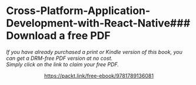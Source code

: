 


# Cross-Platform-Application-Development-with-React-Native### Download a free PDF

 <i>If you have already purchased a print or Kindle version of this book, you can get a DRM-free PDF version at no cost.<br>Simply click on the link to claim your free PDF.</i>
<p align="center"> <a href="https://packt.link/free-ebook/9781789136081">https://packt.link/free-ebook/9781789136081 </a> </p>